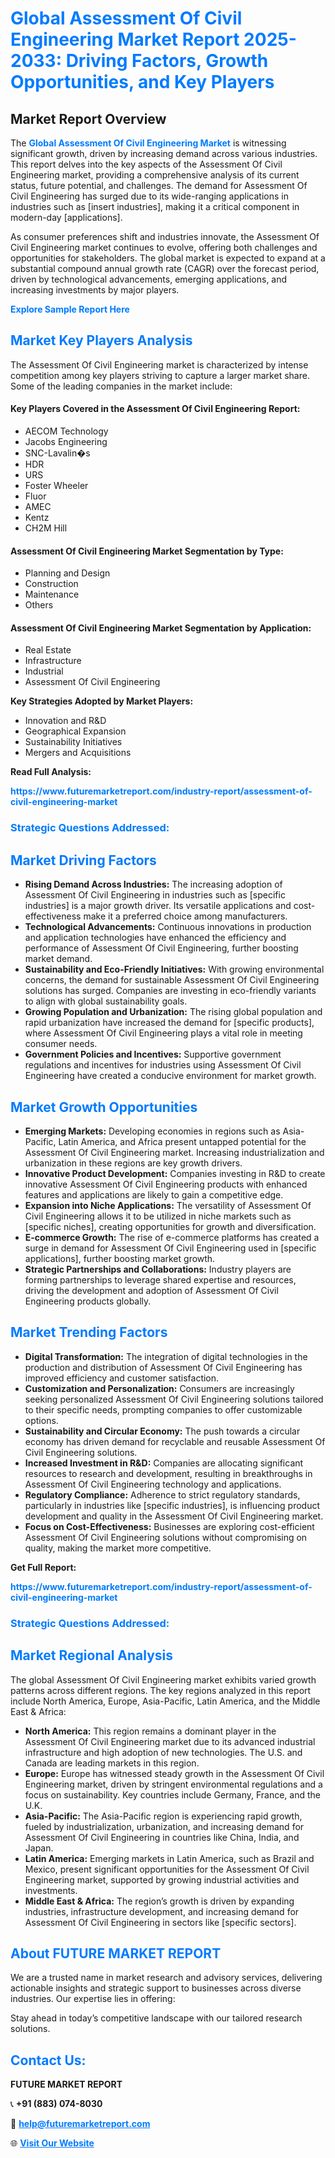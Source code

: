 <h1 style="color: #007BFF;">Global Assessment Of Civil Engineering Market Report 2025-2033: Driving Factors, Growth Opportunities, and Key Players</h1>

<section id="overview">
<h2>Market Report Overview</h2>
<p>The <a href="https://www.futuremarketreport.com/industry-report/assessment-of-civil-engineering-market" style="color: #007BFF; text-decoration: none;"><strong>Global Assessment Of Civil Engineering Market</strong></a> is witnessing significant growth, driven by increasing demand across various industries. This report delves into the key aspects of the Assessment Of Civil Engineering market, providing a comprehensive analysis of its current status, future potential, and challenges. The demand for Assessment Of Civil Engineering has surged due to its wide-ranging applications in industries such as [insert industries], making it a critical component in modern-day [applications].</p>
<p>As consumer preferences shift and industries innovate, the Assessment Of Civil Engineering market continues to evolve, offering both challenges and opportunities for stakeholders. The global market is expected to expand at a substantial compound annual growth rate (CAGR) over the forecast period, driven by technological advancements, emerging applications, and increasing investments by major players.</p>
</section>

<section id="overview">
<p><a href="https://www.futuremarketreport.com/request-sample/reportId=112398" style="color: #007BFF; text-decoration: none;"><strong>Explore Sample Report Here</strong></a></p>
</section>

<section id="key-players">
<h2 style="color: #007BFF;">Market Key Players Analysis</h2>
<p>The Assessment Of Civil Engineering market is characterized by intense competition among key players striving to capture a larger market share. Some of the leading companies in the market include:</p>
<h4>Key Players Covered in the Assessment Of Civil Engineering Report:</h4>
<ul><li>AECOM Technology</li><li>Jacobs Engineering</li><li>SNC-Lavalin�s</li><li>HDR</li><li>URS</li><li>Foster Wheeler</li><li>Fluor</li><li>AMEC</li><li>Kentz</li><li>CH2M Hill</li></ul>
<h4>Assessment Of Civil Engineering Market Segmentation by Type:</h4>
<ul><li>Planning and Design</li><li>Construction</li><li>Maintenance</li><li>Others</li></ul>

<h4>Assessment Of Civil Engineering Market Segmentation by Application:</h4>
<ul><li>Real Estate</li><li>Infrastructure</li><li>Industrial</li><li>Assessment Of Civil Engineering</li></ul>
<p><strong>Key Strategies Adopted by Market Players:</strong></p>
<ul>
<li>Innovation and R&D</li>
<li>Geographical Expansion</li>
<li>Sustainability Initiatives</li>
<li>Mergers and Acquisitions</li>
</ul>
</section>

<section>
<p><strong>Read Full Analysis: </strong></p><a href="https://www.futuremarketreport.com/industry-report/assessment-of-civil-engineering-market" style="color: #007BFF; text-decoration: none;"><strong>https://www.futuremarketreport.com/industry-report/assessment-of-civil-engineering-market</strong></a>
<h3 style="color: #007BFF;">Strategic Questions Addressed:</h3>
</section>

<section id="driving-factors">
<h2 style="color: #007BFF;">Market Driving Factors</h2>
<ul>
<li><strong>Rising Demand Across Industries:</strong> The increasing adoption of Assessment Of Civil Engineering in industries such as [specific industries] is a major growth driver. Its versatile applications and cost-effectiveness make it a preferred choice among manufacturers.</li>
<li><strong>Technological Advancements:</strong> Continuous innovations in production and application technologies have enhanced the efficiency and performance of Assessment Of Civil Engineering, further boosting market demand.</li>
<li><strong>Sustainability and Eco-Friendly Initiatives:</strong> With growing environmental concerns, the demand for sustainable Assessment Of Civil Engineering solutions has surged. Companies are investing in eco-friendly variants to align with global sustainability goals.</li>
<li><strong>Growing Population and Urbanization:</strong> The rising global population and rapid urbanization have increased the demand for [specific products], where Assessment Of Civil Engineering plays a vital role in meeting consumer needs.</li>
<li><strong>Government Policies and Incentives:</strong> Supportive government regulations and incentives for industries using Assessment Of Civil Engineering have created a conducive environment for market growth.</li>
</ul>
</section>

<section id="growth-opportunities">
<h2 style="color: #007BFF;">Market Growth Opportunities</h2>
<ul>
<li><strong>Emerging Markets:</strong> Developing economies in regions such as Asia-Pacific, Latin America, and Africa present untapped potential for the Assessment Of Civil Engineering market. Increasing industrialization and urbanization in these regions are key growth drivers.</li>
<li><strong>Innovative Product Development:</strong> Companies investing in R&D to create innovative Assessment Of Civil Engineering products with enhanced features and applications are likely to gain a competitive edge.</li>
<li><strong>Expansion into Niche Applications:</strong> The versatility of Assessment Of Civil Engineering allows it to be utilized in niche markets such as [specific niches], creating opportunities for growth and diversification.</li>
<li><strong>E-commerce Growth:</strong> The rise of e-commerce platforms has created a surge in demand for Assessment Of Civil Engineering used in [specific applications], further boosting market growth.</li>
<li><strong>Strategic Partnerships and Collaborations:</strong> Industry players are forming partnerships to leverage shared expertise and resources, driving the development and adoption of Assessment Of Civil Engineering products globally.</li>
</ul>
</section>

<section id="trending-factors">
<h2 style="color: #007BFF;">Market Trending Factors</h2>
<ul>
<li><strong>Digital Transformation:</strong> The integration of digital technologies in the production and distribution of Assessment Of Civil Engineering has improved efficiency and customer satisfaction.</li>
<li><strong>Customization and Personalization:</strong> Consumers are increasingly seeking personalized Assessment Of Civil Engineering solutions tailored to their specific needs, prompting companies to offer customizable options.</li>
<li><strong>Sustainability and Circular Economy:</strong> The push towards a circular economy has driven demand for recyclable and reusable Assessment Of Civil Engineering solutions.</li>
<li><strong>Increased Investment in R&D:</strong> Companies are allocating significant resources to research and development, resulting in breakthroughs in Assessment Of Civil Engineering technology and applications.</li>
<li><strong>Regulatory Compliance:</strong> Adherence to strict regulatory standards, particularly in industries like [specific industries], is influencing product development and quality in the Assessment Of Civil Engineering market.</li>
<li><strong>Focus on Cost-Effectiveness:</strong> Businesses are exploring cost-efficient Assessment Of Civil Engineering solutions without compromising on quality, making the market more competitive.</li>
</ul>
</section>

<section>
<p><strong>Get Full Report: </strong></p><a href="https://www.futuremarketreport.com/industry-report/assessment-of-civil-engineering-market" style="color: #007BFF; text-decoration: none;"><strong>https://www.futuremarketreport.com/industry-report/assessment-of-civil-engineering-market</strong></a>
<h3 style="color: #007BFF;">Strategic Questions Addressed:</h3>
</section>


<section id="regional-analysis">
<h2 style="color: #007BFF;">Market Regional Analysis</h2>
<p>The global Assessment Of Civil Engineering market exhibits varied growth patterns across different regions. The key regions analyzed in this report include North America, Europe, Asia-Pacific, Latin America, and the Middle East & Africa:</p>
<ul>
<li><strong>North America:</strong> This region remains a dominant player in the Assessment Of Civil Engineering market due to its advanced industrial infrastructure and high adoption of new technologies. The U.S. and Canada are leading markets in this region.</li>
<li><strong>Europe:</strong> Europe has witnessed steady growth in the Assessment Of Civil Engineering market, driven by stringent environmental regulations and a focus on sustainability. Key countries include Germany, France, and the U.K.</li>
<li><strong>Asia-Pacific:</strong> The Asia-Pacific region is experiencing rapid growth, fueled by industrialization, urbanization, and increasing demand for Assessment Of Civil Engineering in countries like China, India, and Japan.</li>
<li><strong>Latin America:</strong> Emerging markets in Latin America, such as Brazil and Mexico, present significant opportunities for the Assessment Of Civil Engineering market, supported by growing industrial activities and investments.</li>
<li><strong>Middle East & Africa:</strong> The region’s growth is driven by expanding industries, infrastructure development, and increasing demand for Assessment Of Civil Engineering in sectors like [specific sectors].</li>
</ul>
</section>

<footer>
<h2 style="color: #007BFF;">About FUTURE MARKET REPORT</h2>
<p>We are a trusted name in market research and advisory services, delivering actionable insights and strategic support to businesses across diverse industries. Our expertise lies in offering:</p>

<p>Stay ahead in today’s competitive landscape with our tailored research solutions.</p>

<h2 style="color: #007BFF;">Contact Us:</h2>
<p><strong>FUTURE MARKET REPORT</strong></p>
<p>📞 <strong>+91 (883) 074-8030</strong></p>
<p>📧 <strong><a href="mailto:help@futuremarketreport.com" style="color: #007BFF;">help@futuremarketreport.com</a></strong></p>
<p>🌐 <strong><a href="https://www.futuremarketreport.com/" style="color: #007BFF;">Visit Our Website</a></strong></p>
</footer>